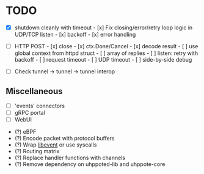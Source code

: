 # TODO

- [x] shutdown cleanly with timeout
      - [x] Fix closing/error/retry loop logic in UDP/TCP listen
            - [x] backoff
            - [x] error handling

- [ ] HTTP POST
      - [x] close
      - [x] ctx.Done/Cancel
      - [x] decode result
      - [ ] use global context from httpd struct
      - [ ] array of replies
      - [ ] listen: retry with backoff
      - [ ] request timeout
      - [ ] UDP timeout
      - [ ] side-by-side debug

- [ ] Check tunnel -> tunnel -> tunnel interop

## Miscellaneous

- [ ] 'events' connectors
- [ ] gRPC portal
- [ ] WebUI

- (?) eBPF
- (?) Encode packet with protocol buffers
- (?) Wrap [libevent](https://libevent.org) or use syscalls
- (?) Routing matrix
- (?) Replace handler functions with channels
- (?) Remove dependency on uhppoted-lib and uhppote-core

